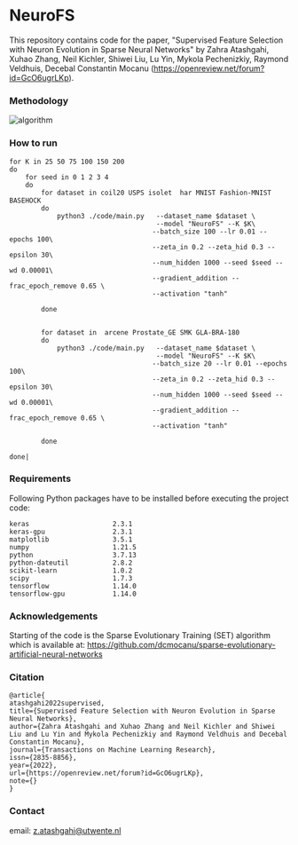 # NeuroFS

This repository contains code for the paper, "Supervised Feature Selection with Neuron Evolution in Sparse Neural Networks" by Zahra Atashgahi, Xuhao Zhang, Neil Kichler, Shiwei Liu, Lu Yin, Mykola Pechenizkiy, Raymond Veldhuis, Decebal Constantin Mocanu (https://openreview.net/forum?id=GcO6ugrLKp).

### Methodology
![algorithm](https://github.com/zahraatashgahi/NeuroFS/blob/main/NeuroFS.JPG?raw=true)

### How to run
```
for K in 25 50 75 100 150 200
do
	for seed in 0 1 2 3 4  
	do  
		for dataset in coil20 USPS isolet  har MNIST Fashion-MNIST BASEHOCK 
		do
			python3 ./code/main.py   --dataset_name $dataset \
									 --model "NeuroFS" --K $K\
									--batch_size 100 --lr 0.01 --epochs 100\
									--zeta_in 0.2 --zeta_hid 0.3 --epsilon 30\
									--num_hidden 1000 --seed $seed --wd 0.00001\
									--gradient_addition --frac_epoch_remove 0.65 \
									--activation "tanh" 
									
		done
	
	 
		for dataset in  arcene Prostate_GE SMK GLA-BRA-180 
		do
			python3 ./code/main.py   --dataset_name $dataset \
									 --model "NeuroFS" --K $K\
									--batch_size 20 --lr 0.01 --epochs 100\
									--zeta_in 0.2 --zeta_hid 0.3 --epsilon 30\
									--num_hidden 1000 --seed $seed --wd 0.00001\
									--gradient_addition --frac_epoch_remove 0.65 \
									--activation "tanh" 
									
		done

done|

```



### Requirements
 Following Python packages have to be installed before executing the project code:
```
keras                     2.3.1           
keras-gpu                 2.3.1                   
matplotlib                3.5.1              
numpy                     1.21.5         
python                    3.7.13            
python-dateutil           2.8.2              
scikit-learn              1.0.2                 
scipy                     1.7.3          
tensorflow                1.14.0            
tensorflow-gpu            1.14.0                  
```


### Acknowledgements
Starting of the code is the Sparse Evolutionary Training (SET) algorithm which is available at: https://github.com/dcmocanu/sparse-evolutionary-artificial-neural-networks



### Citation
```
@article{
atashgahi2022supervised,
title={Supervised Feature Selection with Neuron Evolution in Sparse Neural Networks},
author={Zahra Atashgahi and Xuhao Zhang and Neil Kichler and Shiwei Liu and Lu Yin and Mykola Pechenizkiy and Raymond Veldhuis and Decebal Constantin Mocanu},
journal={Transactions on Machine Learning Research},
issn={2835-8856},
year={2022},
url={https://openreview.net/forum?id=GcO6ugrLKp},
note={}
}

```

### Contact
email: z.atashgahi@utwente.nl
